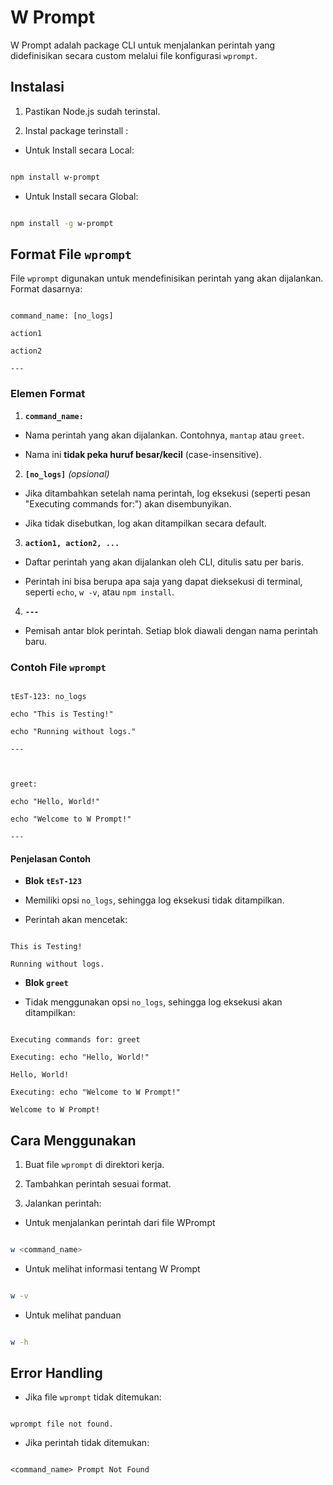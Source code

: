 
# W Prompt

W Prompt adalah package CLI untuk menjalankan perintah yang didefinisikan secara custom melalui file konfigurasi `wprompt`.

## Instalasi

1. Pastikan Node.js sudah terinstal.

2. Instal package terinstall :

- Untuk Install secara Local:
```bash

npm install w-prompt

```
- Untuk Install secara Global:
```bash

npm install -g w-prompt

```

## Format File `wprompt`

File `wprompt` digunakan untuk mendefinisikan perintah yang akan dijalankan. Format dasarnya:

  

```plaintext

command_name: [no_logs]

action1

action2

---

```

  

### Elemen Format

1.  **`command_name:`**

- Nama perintah yang akan dijalankan. Contohnya, `mantap` atau `greet`.

- Nama ini **tidak peka huruf besar/kecil** (case-insensitive).

  

2.  **`[no_logs]`**  *(opsional)*

- Jika ditambahkan setelah nama perintah, log eksekusi (seperti pesan "Executing commands for:") akan disembunyikan.

- Jika tidak disebutkan, log akan ditampilkan secara default.

  

3.  **`action1, action2, ...`**

- Daftar perintah yang akan dijalankan oleh CLI, ditulis satu per baris.

- Perintah ini bisa berupa apa saja yang dapat dieksekusi di terminal, seperti `echo`, `w -v`, atau `npm install`.

  

4.  **`---`**

- Pemisah antar blok perintah. Setiap blok diawali dengan nama perintah baru.

  

### Contoh File `wprompt`

```plaintext

tEsT-123: no_logs

echo "This is Testing!"

echo "Running without logs."

---

  

greet:

echo "Hello, World!"

echo "Welcome to W Prompt!"

---

```

  

#### Penjelasan Contoh

-  **Blok `tEsT-123`**

- Memiliki opsi `no_logs`, sehingga log eksekusi tidak ditampilkan.

- Perintah akan mencetak:

```

This is Testing!

Running without logs.

```

  

-  **Blok `greet`**

- Tidak menggunakan opsi `no_logs`, sehingga log eksekusi akan ditampilkan:

```

Executing commands for: greet

Executing: echo "Hello, World!"

Hello, World!

Executing: echo "Welcome to W Prompt!"

Welcome to W Prompt!

```

  

## Cara Menggunakan

1. Buat file `wprompt` di direktori kerja.

2. Tambahkan perintah sesuai format.

3. Jalankan perintah:

- Untuk menjalankan perintah dari file WPrompt
```bash

w <command_name>

```
- Untuk melihat informasi tentang W Prompt
```bash

w -v

```
- Untuk melihat panduan
```bash

w -h

```


## Error Handling

- Jika file `wprompt` tidak ditemukan:

```

wprompt file not found.

```

- Jika perintah tidak ditemukan:

```

<command_name> Prompt Not Found

```